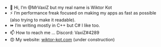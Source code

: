 - 👋 Hi, I’m @MrVaxiZ but my real name is Wiktor Kot                                                                                                                                                                                                                                                                                                                                
- ⚡  I’m performance freak focused on making my apps as fast as possible (also trying to make it readable).
- ⏩ I’m writing mostly in C++ but C# I like too.
- 📫 How to reach me ... Discord: VaxiZ#4289 
- :heart_eyes: My website: [wiktor-kot.com](https://wiktor-kot.com/) (under construction)
